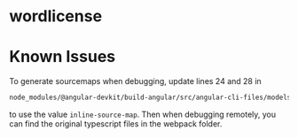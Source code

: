 # wordlicense

# Known Issues

 To generate sourcemaps when debugging, update lines 24 and 28 in
 
 ```bash
 node_modules/@angular-devkit/build-angular/src/angular-cli-files/models/webpack-configs/browser.js 
 ```
 to use the value ```inline-source-map```. Then when debugging remotely, you 
 can find the original typescript files in the webpack folder.

